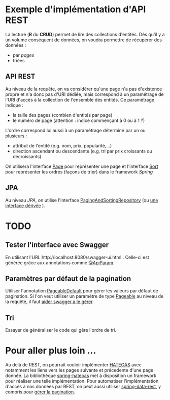 # Exemple d'implémentation d'API REST

La lecture (**R** du **CRUD**) permet de lire des collections d'entités. Dès qu'il y a un volume conséquent de données,
on voudra permettre de récupérer des données :
  * par *pages*
  * triées
  
## API REST

Au niveau de la requête, on va considérer qu'une page n'a pas d'existence propre et n'a donc pas d'URI dédiée, mais
correspond à un paramétrage de l'URI d'accès à la collection de l'ensemble des entités. Ce paramétrage indique :
  * la taille des pages (combien d'entités par page)
  * le numéro de page (attention : indice commençant à 0 ou à 1 ?)
  
L'ordre correspond lui aussi à un paramétrage déterminé par un ou plusieurs :
 * attribut de l'entité (e.g. nom, prix, popularité,…)
 * direction ascendant ou descendante (e.g. tri par prix croissants ou décroissants)
 
 On utilisera l'interface [Page](https://docs.spring.io/spring-data/commons/docs/current/api/org/springframework/data/domain/Page.html)
 pour représenter une page et l'interface [Sort](https://docs.spring.io/spring-data/commons/docs/current/api/org/springframework/data/domain/Sort.html)
 pour représenter les ordres (façons de trier) dans le framework *Spring*
 
##  JPA

Au niveau *JPA*, on utilise l'interface [PagingAndSortingRepository](https://docs.spring.io/spring-data/commons/docs/current/api/org/springframework/data/repository/PagingAndSortingRepository.html)
(ou [une interface dérivée](https://www.baeldung.com/spring-data-repositories) ).

# TODO

## Tester l'interface avec Swagger

En utilisant l'URL http://localhost:8080/swagger-ui.html .
Celle-ci est générée grâce aux annotations comme [@ApiParam](http://docs.swagger.io/swagger-core/v1.5.0/apidocs/io/swagger/annotations/ApiParam.html).

## Paramètres par défaut de la pagination

Utiliser l'annotation [PageableDefault](https://docs.spring.io/spring-data/commons/docs/current/api/org/springframework/data/web/PageableDefault.html) pour gérer les valeurs par défaut de pagination. Si l'on veut utiliser un paramètre de type [Pageable](https://docs.spring.io/spring-data/commons/docs/current/api/org/springframework/data/domain/Pageable.html) au niveau de la requête, il faut [aider swagger à le gérer](https://springdoc.github.io/springdoc-openapi-demos/faq.html#how-can-i-map-pageable-spring-date-commons-object-to-correct-url-parameter-in-swagger-ui).

## Tri

Essayer de généraliser le code qui gère l'ordre de tri.

# Pour aller plus loin …

Au delà de REST, on pourrait vouloir implémenter [HATEOAS](https://fr.wikipedia.org/wiki/HATEOAS) avec notamment les liens vers les pages suivante et précedente d'une page donnée.
La bibliothèque [spring-hateoas](https://spring.io/projects/spring-hateoas) met à disposition un framework pour réaliser une telle implémentation.
Pour automatiser l'implémentation d'accès à nos données par REST, on peut aussi utiliser [spring-data-rest](https://spring.io/projects/spring-data-rest), y compris pour [gérer la pagination](https://docs.spring.io/spring-data/rest/docs/current/reference/html/#paging-and-sorting).
